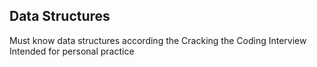 ## Data Structures
Must know data structures according the Cracking the Coding Interview
Intended for personal practice